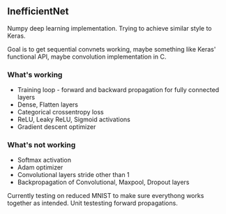 ## InefficientNet
Numpy deep learning implementation. Trying to achieve similar style to Keras.

Goal is to get sequential convnets working, maybe something like Keras' functional API, maybe convolution implementation in C.

### What's working
- Training loop - forward and backward propagation for fully connected layers
- Dense, Flatten layers
- Categorical crossentropy loss
- ReLU, Leaky ReLU, Sigmoid activations
- Gradient descent optimizer

### What's not working
- Softmax activation
- Adam optimizer
- Convolutional layers stride other than 1
- Backpropagation of Convolutional, Maxpool, Dropout layers

Currently testing on reduced MNIST to make sure everythong works together as intended. Unit testesting forward propagations.